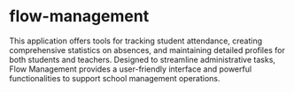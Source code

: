 # flow-management
This application offers tools for tracking student attendance, creating comprehensive statistics on absences, and maintaining detailed profiles for both students and teachers. Designed to streamline administrative tasks, Flow Management provides a user-friendly interface and powerful functionalities to support school management operations.
